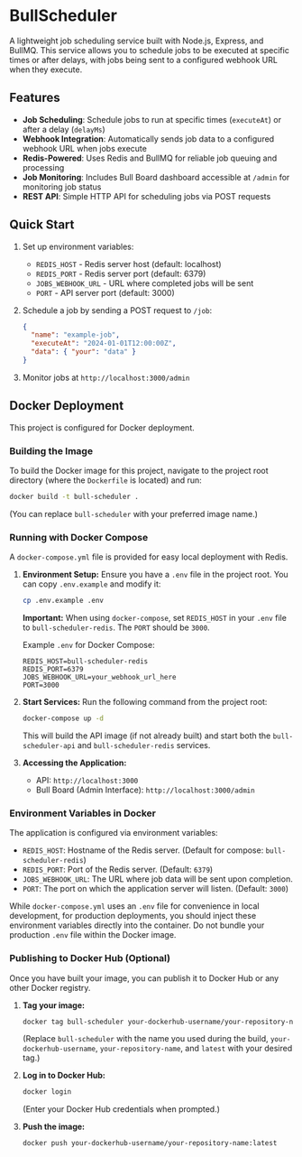 # BullScheduler

A lightweight job scheduling service built with Node.js, Express, and BullMQ. This service allows you to schedule jobs to be executed at specific times or after delays, with jobs being sent to a configured webhook URL when they execute.

## Features

- **Job Scheduling**: Schedule jobs to run at specific times (`executeAt`) or after a delay (`delayMs`)
- **Webhook Integration**: Automatically sends job data to a configured webhook URL when jobs execute
- **Redis-Powered**: Uses Redis and BullMQ for reliable job queuing and processing
- **Job Monitoring**: Includes Bull Board dashboard accessible at `/admin` for monitoring job status
- **REST API**: Simple HTTP API for scheduling jobs via POST requests

## Quick Start

1. Set up environment variables:

   - `REDIS_HOST` - Redis server host (default: localhost)
   - `REDIS_PORT` - Redis server port (default: 6379)
   - `JOBS_WEBHOOK_URL` - URL where completed jobs will be sent
   - `PORT` - API server port (default: 3000)

2. Schedule a job by sending a POST request to `/job`:

   ```json
   {
     "name": "example-job",
     "executeAt": "2024-01-01T12:00:00Z",
     "data": { "your": "data" }
   }
   ```

3. Monitor jobs at `http://localhost:3000/admin`

## Docker Deployment

This project is configured for Docker deployment.

### Building the Image

To build the Docker image for this project, navigate to the project root directory (where the `Dockerfile` is located) and run:

```bash
docker build -t bull-scheduler .
```

(You can replace `bull-scheduler` with your preferred image name.)

### Running with Docker Compose

A `docker-compose.yml` file is provided for easy local deployment with Redis.

1.  **Environment Setup:**
    Ensure you have a `.env` file in the project root. You can copy `.env.example` and modify it:

    ```bash
    cp .env.example .env
    ```

    **Important:** When using `docker-compose`, set `REDIS_HOST` in your `.env` file to `bull-scheduler-redis`. The `PORT` should be `3000`.

    Example `.env` for Docker Compose:

    ```
    REDIS_HOST=bull-scheduler-redis
    REDIS_PORT=6379
    JOBS_WEBHOOK_URL=your_webhook_url_here
    PORT=3000
    ```

2.  **Start Services:**
    Run the following command from the project root:

    ```bash
    docker-compose up -d
    ```

    This will build the API image (if not already built) and start both the `bull-scheduler-api` and `bull-scheduler-redis` services.

3.  **Accessing the Application:**
    - API: `http://localhost:3000`
    - Bull Board (Admin Interface): `http://localhost:3000/admin`

### Environment Variables in Docker

The application is configured via environment variables:

- `REDIS_HOST`: Hostname of the Redis server. (Default for compose: `bull-scheduler-redis`)
- `REDIS_PORT`: Port of the Redis server. (Default: `6379`)
- `JOBS_WEBHOOK_URL`: The URL where job data will be sent upon completion.
- `PORT`: The port on which the application server will listen. (Default: `3000`)

While `docker-compose.yml` uses an `.env` file for convenience in local development, for production deployments, you should inject these environment variables directly into the container. Do not bundle your production `.env` file within the Docker image.

### Publishing to Docker Hub (Optional)

Once you have built your image, you can publish it to Docker Hub or any other Docker registry.

1.  **Tag your image:**

    ```bash
    docker tag bull-scheduler your-dockerhub-username/your-repository-name:latest
    ```

    (Replace `bull-scheduler` with the name you used during the build, `your-dockerhub-username`, `your-repository-name`, and `latest` with your desired tag.)

2.  **Log in to Docker Hub:**

    ```bash
    docker login
    ```

    (Enter your Docker Hub credentials when prompted.)

3.  **Push the image:**
    ```bash
    docker push your-dockerhub-username/your-repository-name:latest
    ```
